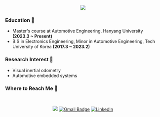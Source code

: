 <div align= "center">
    <img src="https://capsule-render.vercel.app/api?type=cylinder&color=b51c1c&height=120&text=Hi%20there,%20I'm%20Hyunseup%20Jo%20🚗🚕🚙%20%20&animation=&fontColor=000000&fontSize=40" />
</div>
        
    

### Education 📘
- Master's course at Automotive Engineering, Hanyang University **(2023.3 ~ Present)**
- B.S in Electronics Engineering, Minor in Automotive Engineering, Tech University of Korea **(2017.3 ~ 2023.2)**

### Research Interest 🔭
- Visual inertial odometry
- Automotive embedded systems

### Where to Reach Me 📌   

 <div align=center>
  <br>
  
  <a href="https://velog.io/@soup1997" target="_blank"><img src="https://img.shields.io/badge/soup1997-20c997?style=flat-square&logo=Vimeo&logoColor=white"/></a>
  [![Gmail Badge](https://img.shields.io/badge/Gmail-d14836?style=flat-square&logo=Gmail&logoColor=white&link=mailto:soup1997@hanyang.ac.kr)](mailto:soup1997@hanyang.ac.kr)
  [![LinkedIn](https://img.shields.io/badge/-LinkedIn-0077b5?style=flat-square&logo=linkedin&logoColor=white&link=https://www.linkedin.com/in/hyunseup-jo-529821255/)](https://www.linkedin.com/in/hyunseup-jo-529821255/)
  
</div>
